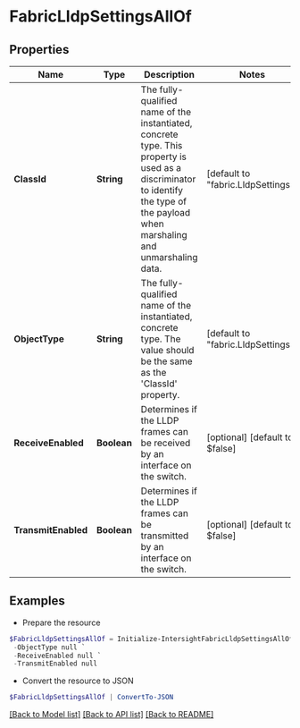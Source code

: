 # FabricLldpSettingsAllOf
## Properties

Name | Type | Description | Notes
------------ | ------------- | ------------- | -------------
**ClassId** | **String** | The fully-qualified name of the instantiated, concrete type. This property is used as a discriminator to identify the type of the payload when marshaling and unmarshaling data. | [default to "fabric.LldpSettings"]
**ObjectType** | **String** | The fully-qualified name of the instantiated, concrete type. The value should be the same as the &#39;ClassId&#39; property. | [default to "fabric.LldpSettings"]
**ReceiveEnabled** | **Boolean** | Determines if the LLDP frames can be received by an interface on the switch. | [optional] [default to $false]
**TransmitEnabled** | **Boolean** | Determines if the LLDP frames can be transmitted by an interface on the switch. | [optional] [default to $false]

## Examples

- Prepare the resource
```powershell
$FabricLldpSettingsAllOf = Initialize-IntersightFabricLldpSettingsAllOf  -ClassId null `
 -ObjectType null `
 -ReceiveEnabled null `
 -TransmitEnabled null
```

- Convert the resource to JSON
```powershell
$FabricLldpSettingsAllOf | ConvertTo-JSON
```

[[Back to Model list]](../README.md#documentation-for-models) [[Back to API list]](../README.md#documentation-for-api-endpoints) [[Back to README]](../README.md)

